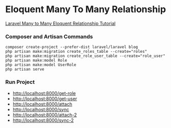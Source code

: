 # Eloquent Many To Many Relationship

[Laravel Many to Many Eloquent Relationship Tutorial](https://www.itsolutionstuff.com/post/laravel-many-to-many-eloquent-relationship-tutorialexample.html)

### Composer and Artisan Commands
```shell script
composer create-project --prefer-dist laravel/laravel blog
php artisan make:migration create_roles_table --create="roles"
php artisan make:migration create_role_user_table --create="role_user"
php artisan make:model Role
php artisan make:model UserRole
php artisan serve
```

### Run Project
* [http://localhost:8000/get-role](http://localhost:8000/get-role)
* [http://localhost:8000/get-user](http://localhost:8000/get-user)
* [http://localhost:8000/attach](http://localhost:8000/attach)
* [http://localhost:8000/sync](http://localhost:8000/sync)
* [http://localhost:8000/attach-2](http://localhost:8000/attach-2)
* [http://localhost:8000/sync-2](http://localhost:8000/sync-2)
